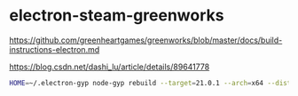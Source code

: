 # electron-steam-greenworks

https://github.com/greenheartgames/greenworks/blob/master/docs/build-instructions-electron.md

https://blog.csdn.net/dashi_lu/article/details/89641778


```sh
HOME=~/.electron-gyp node-gyp rebuild --target=21.0.1 --arch=x64 --dist-url=https://electronjs.org/headers
```